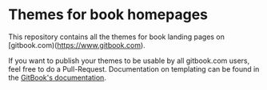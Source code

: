 # Themes for book homepages

This repository contains all the themes for book landing pages on [gitbook.com)(https://www.gitbook.com).

If you want to publish your themes to be usable by all gitbook.com users, feel free to do a Pull-Request. Documentation on templating can be found in the [GitBook's documentation](http://help.gitbook.io/book/themes.html).

